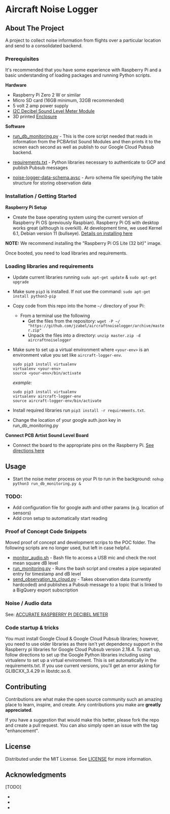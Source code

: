# Aircraft Noise Logger

## About The Project

A project to collect noise information from flights over a particular location and send to a consolidated backend.

### Prerequisites

It's recommended that you have some experience with Raspberry Pi and a basic understanding of loading packages and running Python scripts.

**Hardware**

- Raspberry Pi Zero 2 W or similar
- Micro SD card (16GB minimum, 32GB recommended)
- 5 volt 2 amp power supply
- [I2C Decibel Sound Level Meter Module](https://pcbartists.com/product/i2c-decibel-sound-level-meter-module/)
- 3D printed [Enclosure](Enclosure/README.md)

**Software**

* [run_db_monitoring.py](run_db_monitoring.py) - This is the core script needed that reads in information from the PCBArtist Sound Modules and then prints it to the screen each second as well as publish to our Google Cloud Pubsub backend.

* [requirements.txt](requirements.txt) - Python libraries necessary to authenticate to GCP and publish Pubsub messages

* [noise-logger-data-schema.avsc](noise-logger-data-schema.avsc) - Avro schema file specifying the table structure for storing observation data

### Installation / Getting Started

**Raspberry Pi Setup**
* Create the base operating system using the current version of Raspberry Pi OS (previously Raspbian). Raspberry Pi OS with desktop works great (although is overkill). At development time, we used Kernel 6.1, Debian version 11 (bullseye). [Details on installing here](https://www.raspberrypi.com/software/)

**NOTE:** We recommend installing the "Raspberry Pi OS Lite (32 bit)" image.

Once booted, you need to load libraries and requirements.

### Loading libraries and requirements
* Update current libraries running `sudo apt-get update` & `sudo apt-get upgrade`
* Make sure `pip3` is installed.  If not use the command: `sudo apt-get install python3-pip`
* Copy code from this repo into the home `~/` directory of your Pi:
    * From a terminal use the following
        - Get the files from the repository: `wget -P ~/ "https://github.com/jzabel/aircraftnoiselogger/archive/master.zip"`
        - Unpack the files into a directory: `unzip master.zip -d aircraftnoiselogger`
* Make sure to set up a virtual environment where `<your-env>` is an environment value you set like `aircraft-logger-env`.
    ```
    sudo pip3 install virtualenv
    virtualenv <your-env>
    source <your-env>/bin/activate
    ```

    _example:_
    ```
    sudo pip3 install virtualenv
    virtualenv aircraft-logger-env 
    source aircraft-logger-env/bin/activate
    ```
* Install required libraries run `pip3 install -r requirements.txt`.
* Change the location of your google auth.json key in run_db_monitoring.py 

**Connect PCB Artist Sound Level Board**
* Connect the board to the appropriate pins on the Raspberry Pi. [See directions here](https://pcbartists.com/product-documentation/accurate-raspberry-pi-decibel-meter/#connect-decibel-sensor-with-raspberry-pi)

## Usage
* Start the noise meter process on your Pi to run in the background: `nohup python3 run_db_monitoring.py &`

### TODO:
* Add configuration file for google auth and other params (e.g. location of sensors)
* Add cron setup to automatically start reading

### Proof of Concept Code Snippets
Moved proof of concept and development scrips to the POC folder. The following scripts are no longer used, but left in case helpful.

* [monitor_audio.sh](monitor_audio.sh) - Bash file to access a USB mic and check the root mean square dB level
* [run_monitoring.py](run_monitoring.py) - Runs the bash script and creates a pipe separated entry for timestamp and dB level
* [send_observation_to_cloud.py](send_observation_to_cloud.py) - Takes observation data (currently hardcoded) and publishes a Pubsub message to a topic that is linked to a BigQuery export subscription

### Noise / Audio data

See: [ACCURATE RASPBERRY PI DECIBEL METER](https://pcbartists.com/product-documentation/accurate-raspberry-pi-decibel-meter/)

### Code startup & tricks
You must install Google Cloud & Google Cloud Pubsub libraries; however, you need to use older libraries as there isn't yet dependency support in the Raspberry pi libraries for Google Cloud Pubsub version 2.18.4. To start up, follow directions to set up the Google Python libraries including using virtualenv to set up a virtual environment. This is set automatically in the requirements.txt. If you use current versions, you'll get an error asking for GLIBCXX_3.4.29 in libstdc.so.6.

## Contributing

Contributions are what make the open source community such an amazing place to learn, inspire, and create. Any contributions you make are **greatly appreciated**.

If you have a suggestion that would make this better, please fork the repo and create a pull request. You can also simply open an issue with the tag "enhancement".

## License

Distributed under the MIT License. See [LICENSE](LICENSE) for more information.

## Acknowledgments

[TODO]

* []()
* []()
* []()
